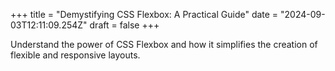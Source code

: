 +++
title = "Demystifying CSS Flexbox: A Practical Guide"
date = "2024-09-03T12:11:09.254Z"
draft = false
+++

  Understand the power of CSS Flexbox and how it simplifies the creation of flexible and responsive layouts.
        